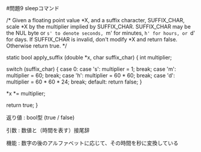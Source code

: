 #問題9
sleepコマンド

/* Given a floating point value *X, and a suffix character, SUFFIX_CHAR,
   scale *X by the multiplier implied by SUFFIX_CHAR.  SUFFIX_CHAR may
   be the NUL byte or `s' to denote seconds, `m' for minutes, `h' for
   hours, or `d' for days.  If SUFFIX_CHAR is invalid, don't modify *X
   and return false.  Otherwise return true.  */

static bool
apply_suffix (double *x, char suffix_char)
{
  int multiplier;

  switch (suffix_char)
    {
    case 0:
    case 's':
      multiplier = 1;
      break;
    case 'm':
      multiplier = 60;
      break;
    case 'h':
      multiplier = 60 * 60;
      break;
    case 'd':
      multiplier = 60 * 60 * 24;
      break;
    default:
      return false;
    }

  *x *= multiplier;

  return true;
}

返り値 : bool型 (true / false)

引数 : 数値と（時間を表す）接尾辞

機能 : 数字の後のアルファベットに応じて、その時間を秒に変換している